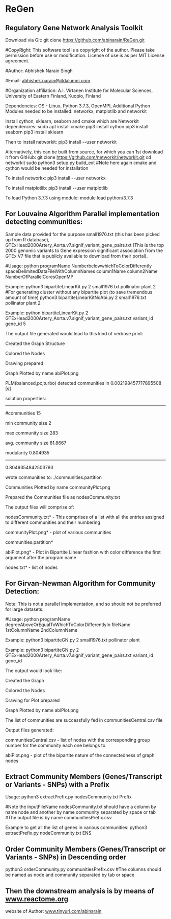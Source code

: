 # ReGen
## Regulatory Gene Network Analysis Toolkit 

Download via Git: git clone https://github.com/abinarain/ReGen.git

#CopyRight: This software tool is a copyright of the author. Please take permission before use or modification. License of use is as per MIT License agreement.

#Author: Abhishek Narain Singh

#Email: abhishek.narain@iitdalumni.com

#Organization affiliation: A.I. Virtanen Institute for Molecular Sciences, University of Eastern Finland, Kuopio, Finland

Dependencies: OS - Linux, Python 3.7.3, OpenMPI, Additional Python Modules needed to be installed: networkx, matplotlib and networkit

Install cython, sklearn, seaborn and cmake which are Networkit dependencies:
sudo apt install cmake
pip3 install cython 
pip3 install seaborn
pip3 install sklearn

Then to install networkit:
pip3 install --user networkit

Alternatively, this can be built from source, for which you can 1st download it from GitHub:
git clone https://github.com/networkit/networkit.git
cd networkit
sudo python3 setup.py build_ext
#Note here again cmake and cython would be needed for installation


To install networkx: pip3 install --user networkx

To install matplotlib: pip3 install --user matplotlib

To load Python 3.7.3 using module: module load python/3.7.3


## For Louvaine Algorithm Parallel implementation detecting communities:

Sample data provided for the purpose small1976.txt (this has been picked up from R database), GTExHead2000Artery_Aorta.v7.signif_variant_gene_pairs.txt (This is the top 2000 genomic variants to Gene expression significant association from the GTEx V7 file that is publicly available to download from their portal).

#Usage: python programName NumberbelowwhichToColorDifferently spaceDelimitedDataFileWithColumnNames column1Name column2Name NumberOfParallelCoresOpenMP

 Example: python3 bipartiteLinearKit.py 2 small1976.txt pollinator plant 2
          #For generating cluster without any bipartite plot (to save tremendous amount of time)
          python3 bipartiteLinearKitNoAbi.py 2 small1976.txt pollinator plant 2
 
 Example: python bipartiteLinearKit.py 2 GTExHead2000Artery_Aorta.v7.signif_variant_gene_pairs.txt variant_id gene_id 5

The output file generated would lead to this kind of verbose print:

Created the Graph Structure

Colored the Nodes

Drawing prepared

Graph Plotted by name abiPlot.png

PLM(balanced,pc,turbo) detected communities in 0.002198457717895508 [s]

solution properties:

-------------------  ----------

#communities         15

min community size     2

max community size   283

avg. community size   81.8667

modularity             0.804935

-------------------  ----------

0.8049354842503793

wrote communities to: ./communities.partition

Communities Plotted by name communityPlot.png

Prepared the Communities file as nodesCommunity.txt

The output files will comprise of:

 nodesCommunity.txt* - This comprises of a list with all the entries assigned to different communities and their numbering
 
 communityPlot.png* - plot of various communities
 
 communities.partition* 
 
 abiPlot.png* - Plot in Bipartite Linear fashion with color difference the first argument after the program name
 
 nodes.txt* - list of nodes

## For Girvan-Newman Algorithm for Community Detection:

Note: This is not a parallel implementation, and so should not be preferred for large datasets. 

#Usage: python programName degreeAboveOrEqualToWhichToColorDifferentlyIn fileName 1stColumnName 2ndColumnName

 Example: python3 bipartiteGN.py 2 small1976.txt pollinator plant 
 
 Example: python3 bipartiteGN.py 2 GTExHead2000Artery_Aorta.v7.signif_variant_gene_pairs.txt variant_id gene_id

The output would look like:

Created the Graph

Colored the Nodes

Drawing for Plot prepared

Graph Plotted by name abiPlot.png

The list of communities are successfully fed in communitiesCentral.csv file

Output files generated:

communitiesCentral.csv - list of nodes with the corresponding group number for the community each one belongs to

abiPlot.png - plot of the bipartite nature of the connectedness of graph nodes


## Extract Community Members (Genes/Transcript or Variants - SNPs) with a Prefix

Usage: python3 extractPrefix.py nodesCommunity.txt Prefix

#Note the inputFileName nodesCommunity.txt should have a column by name node and another by name community separated by space or tab
#The output file is by name communitiesPrefix.csv

Example to get all the list of genes in various communities:
python3 extractPrefix.py nodeCommunity.txt ENS

## Order Community Members (Genes/Transcript or Variants - SNPs) in Descending order

python3 orderCommunity.py communitiesPrefix.csv #The columns should be named as node and community separated by tab or space


## Then the downstream analysis is by means of www.reactome.org

website of Author: www.tinyurl.com/abinarain 
